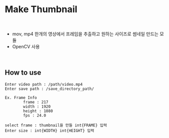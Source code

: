 # Make Thumbnail
<br/>

- mov, mp4 한개의 영상에서 프레임을 추출하고 원하는 사이즈로 썸네일 만드는 모듈
- OpenCV 사용
<br/>

## How to use

```
Enter video path : /path/video.mp4
Enter save path : /save_directory_path/

Ex. Frame Info
		frame : 217
		width : 1920
		height : 1080
		fps : 24.0

select frame : thumbnail을 만들 int{FRAME} 입력
Enter size : int{WIDTH} int{HEIGHT} 입력 
```
